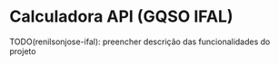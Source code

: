 # Calculadora API (GQSO IFAL)
TODO(renilsonjose-ifal): preencher descrição das funcionalidades do projeto